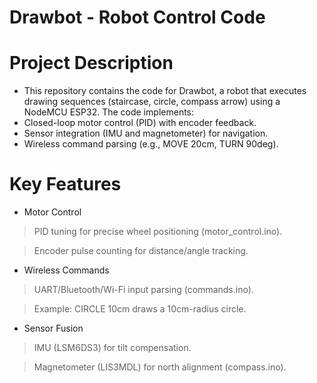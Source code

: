 # Drawbot - Robot Control Code
# Project Description
- This repository contains the code for Drawbot, a robot that executes drawing sequences (staircase, circle, compass arrow) using a NodeMCU ESP32. The code implements:
- Closed-loop motor control (PID) with encoder feedback.
- Sensor integration (IMU and magnetometer) for navigation.
- Wireless command parsing (e.g., MOVE 20cm, TURN 90deg).

# Key Features
- Motor Control

> PID tuning for precise wheel positioning (motor_control.ino).

 > Encoder pulse counting for distance/angle tracking.
- Wireless Commands

> UART/Bluetooth/Wi-Fi input parsing (commands.ino).

> Example: CIRCLE 10cm draws a 10cm-radius circle.

- Sensor Fusion

> IMU (LSM6DS3) for tilt compensation.

> Magnetometer (LIS3MDL) for north alignment (compass.ino).
